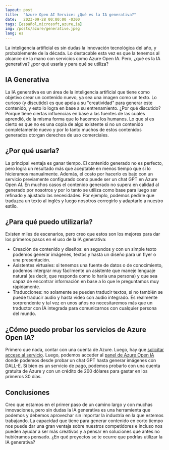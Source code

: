 ```yaml
---
layout: post
title:  "Azure Open AI Service: ¿Qué es la IA generativa?"
date:   2023-09-28 00:00:00 -0300
tags: [español,microsoft,azure,ia]
img: /posts/azure/generative.jpeg
lang: es
---
```


La inteligencia artificial es sin dudas la innovación tecnológica del año, y probablemente de la década. Lo destacable esta vez es que la tenemos al alcance de la mano con servicios como Azure Open IA. Pero, ¿qué es la IA generativa? ¿por qué usarla y para qué se utiliza?

## IA Generativa

La IA generativa es un área de la inteligencia artificial que tiene como objetivo crear un contenido nuevo, ya sea una imagen como un texto. Lo curioso (y discutido) es que apela a su "creatividad" para generar este contenido, y esto lo logra en base a su entrenamiento. ¿Por qué discutido? Porque tiene ciertas influencias en base a las fuentes de las cuales aprendió, de la misma forma que lo hacemos los humanos. Lo que sí es cierto es que no es una copia de algo existente si no un contenido completamente nuevo y por lo tanto muchos de estos contenidos generados otorgan derechos de uso comerciales.

## ¿Por qué usarla?

La principal ventaja es ganar tiempo. El contenido generado no es perfecto, pero logra un resultado más que aceptable en menos tiempo que si lo hicieramos manualmente. Además, el costo por hacerlo es bajo con un servicio previamente configurado como puede ser un chat GPT en Azure Open AI. En muchos casos el contenido generado no supera en calidad al generado por nosotros y por lo tanto se utiliza como base para luego ser refinado y ajustado las necesidades. Por ejemplo, podemos pedirle que traduzca un texto al inglés y luego nosotros corregirlo y adaptarlo a nuestro estilo.

## ¿Para qué puedo utilizarla?

Existen miles de escenarios, pero creo que estos son los mejores para dar los primeros pasos en el uso de la IA generativa:

* Creación de contenido y diseños: en segundos y con un simple texto podemos generar imágenes, textos y hasta un diseño para un flyer o una presentación.
* Asistentes virtuales: si tenemos una fuente de datos o de conocimiento, podemos intergrar muy fácilmente un asistente que maneje lenguaje natural (es decir, que responda como lo haría una persona) y que sea capaz de encontrar información en base a lo que le preguntamos muy rápidamente.
* Traducciones: no solamente se pueden traducir textos, si no también se puede traducir audio y hasta video con audio integrado. Es realmente sorprendente y tal vez en unos años no necesitaremos más que un traductor con IA integrada para comunicarnos con cualquier persona del mundo.

## ¿Cómo puedo probar los servicios de Azure Open IA?

Primero que nada, contar con una cuenta de Azure. Luego, hay que [solicitar acceso al servicio](https://aka.ms/oai/access). Luego, podemos acceder al [panel de Azure Open IA](https://oai.azure.com/) donde podemos desde probar un chat GPT hasta generar imágenes con DALL-E. Si bien es un servicio de pago, podemos probarlo con una cuenta gratuita de Azure y con un crédito de 200 dólares para gastar en los primeros 30 días.

## Conclusiones

Creo que estamos en el primer paso de un camino largo y con muchas innovaciones, pero sin dudas la IA generativa es una herramienta que podemos y debemos aprovechar sin importar la industria en la que estemos trabajando. La capacidad que tiene para generar contenido en corto tiempo nos puede dar una gran ventaja sobre nuestros competidores e incluso nos pueden ayudar a ser más creativos y a pensar en soluciones que antes no hubiéramos pensado. ¿En qué proyectos se te ocurre que podrías utilizar la IA generativa?
